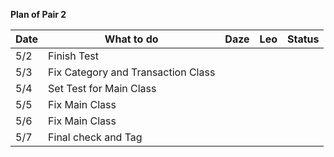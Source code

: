 **Plan of Pair 2**

| Date | What to do                         | Daze | Leo  | Status |
| ---- | ---------------------------------- | ---- | ---- | ------ |
| 5/2  | Finish Test                        |      |      |        |
| 5/3  | Fix Category and Transaction Class |      |      |        |
| 5/4  | Set Test for Main Class            |      |      |        |
| 5/5  | Fix Main Class                     |      |      |        |
| 5/6  | Fix Main Class                     |      |      |        |
| 5/7  | Final check and Tag                |      |      |        |

